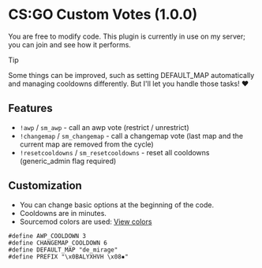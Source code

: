 # CS:GO Custom Votes (1.0.0)
You are free to modify code. This plugin is currently in use on my server; you can join and see how it performs.

> [!TIP]
> Some things can be improved, such as setting DEFAULT_MAP automatically and managing cooldowns differently. But I'll let you handle those tasks! ❤️

## Features
* `!awp` / `sm_awp` - call an awp vote (restrict / unrestrict)
* `!changemap` / `sm_changemap` - call a changemap vote (last map and the current map are removed from the cycle)
* `!resetcooldowns` / `sm_resetcooldowns` - reset all cooldowns (generic_admin flag required)

## Customization
* You can change basic options at the beginning of the code.
* Cooldowns are in minutes.
* Sourcemod colors are used: [View colors](https://i.imgur.com/q2wb8Cu.png)
```
#define AWP_COOLDOWN 3
#define CHANGEMAP_COOLDOWN 6
#define DEFAULT_MAP "de_mirage" 
#define PREFIX "\x0BALYXHVH \x08▪"
```
